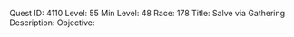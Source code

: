 Quest ID: 4110
Level: 55
Min Level: 48
Race: 178
Title: Salve via Gathering
Description: 
Objective: 
